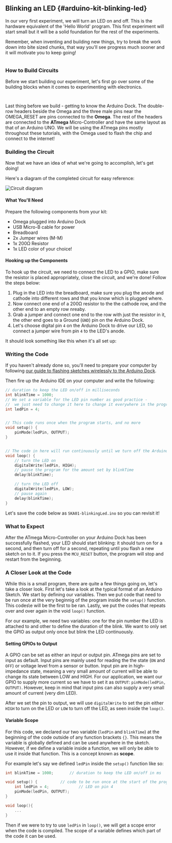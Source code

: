 ## Blinking an LED {#arduino-kit-blinking-led}

In our very first experiment, we will turn an LED on and off. This is the hardware equivalent of the 'Hello World' program. This first experiment will start small but it will be a solid foundation for the rest of the experiments.

<!-- // TODO: IMAGE insert a gif of what this experiment will accomplish, need to get people excited! -->


Remember, when inventing and building new things, try to break the work down into bite sized chunks, that way you'll see progress much sooner and it will motivate you to keep going!

<!-- LEDs -->
```{r child = '../../shared/led.md'}
```

### How to Build Circuits

Before we start building our experiment, let's first go over some of the building blocks when it comes to experimenting with electronics.

<!-- Jumper wires -->
```{r child = '../../shared/jumper-wires.md'}
```

<!-- Breadboard -->
```{r child = '../../shared/breadboard.md'}
```

Last thing before we build - getting to know the Arduino Dock. The double-row headers beside the Omega and the three male pins near the OMEGA_RESET are pins connected to the **Omega**. The rest of the headers are connected to the **ATmega** Micro-Controller and have the same layout as that of an Arduino UNO. We will be using the ATmega pins mostly throughout these tutorials, with the Omega used to flash the chip and connect to the internet!


### Building the Circuit

Now that we have an idea of what we're going to accomplish, let's get doing!

Here's a diagram of the completed circuit for easy reference:

<!-- // DONE: CIRCUIT DIAGRAM -->
![Circuit diagram](https://raw.githubusercontent.com/OnionIoT/Onion-Docs/master/Omega2/Kit-Guides/Arduino/diagrams/01-circuit-diagram.png)

#### What You'll Need

Prepare the following components from your kit:

* Omega plugged into Arduino Dock
* USB Micro-B cable for power
* Breadboard
* 2x Jumper wires (M-M)
* 1x 200Ω Resistor
* 1x LED color of your choice!

#### Hooking up the Components

To hook up the circuit, we need to connect the LED to a GPIO, make sure the resistor is placed appropriately, close the circuit, and we're done! Follow the steps below:

1. Plug in the LED into the breadboard, make sure you plug the anode and cathode into different rows and that you know which is plugged where.
1. Now connect one end of a 200Ω resistor to the the cathode row, and the other end to an empty row nreaby.
1. Grab a jumper and connect one end to the row with just the resistor in it, the other end goes to a Ground (`GND`) pin on the Arduino Dock.
1. Let's choose digital pin `4` on the Arduino Dock to drive our LED, so connect a jumper wire from pin `4` to the LED's anode.

It should look something like this when it's all set up:

<!-- // TODO: IMAGE of finished circuit -->


### Writing the Code

If you haven't already done so, you'll need to prepare your computer by following [our guide to flashing sketches wirelessly to the Arduino Dock](#flash-arduino-dock-wirelessly).

Then fire up the Arduino IDE on your computer and write the following:

```c
// duration to keep the LED on/off in milliseconds
int blinkTime = 1000;
// We set a variable for the LED pin number as good practice -
//	we just need to change it here to change it everywhere in the program
int ledPin = 4;


// This code runs once when the program starts, and no more
void setup() {			
    pinMode(ledPin, OUTPUT);
}


// The code in here will run continuously until we turn off the Arduino Dock
void loop() {			
	// turn the LED on
    digitalWrite(ledPin, HIGH);
	// pause the program for the amount set by blinkTime
    delay(blinkTime);

	// turn the LED off
    digitalWrite(ledPin, LOW);
	// pause again
    delay(blinkTime);
}
```

Let's save the code below as `SKA01-blinkingLed.ino` so you can revisit it!

### What to Expect

After the ATmega Micro-Controller on your Arduino Dock has been successfully flashed, your LED should start blinking: it should turn on for a second, and then turn off for a second, repeating until you flash a new sketch on to it. If you press the `MCU_RESET` button, the program will stop and restart from the beginning.

### A Closer Look at the Code

While this is a small program, there are quite a few things going on, let's take a closer look. First let's take a look at the typical format of an Arduino Sketch. We start by defining our variables. Then we put code that need to be run once at the very beginnig of the program inside the `setup()` function. This codes\e will be the first to be ran. Lastly, we put the codes that repeats over and over again in the void `loop()` function.

For our example, we need two variables: one for the pin number the LED is attached to and other to define the duration of the blink. We want to only set the GPIO as output only once but blink the LED continuously.

#### Setting GPIOs to Output

A GPIO can be set as either an input or output pin. ATmega pins are set to input as default. Input pins are mainly used for reading the the state (`ON` and `OFF`) or voltage level from a sensor or button. Input pin are in high-impedance state, meaning a very small amount of current will be able to change its state between LOW and HIGH. For our application, we want our GPIO to supply more current so we have to set it as `OUTPUT`: `pinMode(ledPin, OUTPUT)`. However, keep in mind that input pins can also supply a very small amount of current (very dim LED).

After we set the pin to output, we will use `digitalWrite` to set the pin either `HIGH` to turn on the LED or `LOW` to turn off the LED, as seen inside the `loop()`.

#### Variable Scope

For this code, we declared our two variable (`ledPin` and `blinkTime`) at the beginning of the code outside of any function brackets `{}`. This means the variable is globally defined and can be used anywhere in the sketch. However, if we define a variable inside a function, we will only be able to use it inside that function. This is a concept known as **scope**.

For example let's say we defined `ledPin` inside the `setup()` function like so:

```c
int blinkTime = 1000;       // duration to keep the LED on/off in ms

void setup() {			// code to be run once at the start of the program
	int ledPin = 4;             // LED on pin 4
    pinMode(ledPin, OUTPUT);
}

void loop(){
	...
}
```

Then if we were to try to use `ledPin` in `loop()`, we will get a scope error when the code is compiled. The scope of a variable defines which part of the code it can be used.
